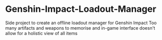 # Genshin-Impact-Loadout-Manager
Side project to create an offline loadout manager for Genshin Impact
Too many artifacts and weapons to memorise and in-game interface doesn't allow for a holistic view of all items
